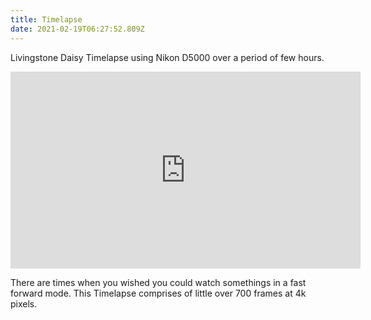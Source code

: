 ```yaml
---
title: Timelapse
date: 2021-02-19T06:27:52.809Z
---
```

Livingstone Daisy Timelapse using Nikon D5000 over a period of few hours.

<iframe width="560" height="315" src="https://www.youtube.com/embed/Yst4UvUhpxo" frameborder="0" allow="accelerometer; autoplay; clipboard-write; encrypted-media; gyroscope; picture-in-picture" allowfullscreen></iframe>

There are times when you wished you could watch somethings in a fast forward mode. This Timelapse comprises of little over 700 frames at 4k pixels.